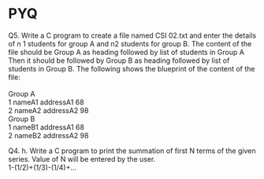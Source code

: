 # PYQ

Q5. Write a C program to create a file named CSI 02.txt and enter the details of n 1 students for group A and n2 students for group B. The content of the file should be Group A as heading followed by list of students in Group A Then it should be followed by Group B as heading followed by list of students in Group B. The following shows the blueprint of the content of the file:<br>
<br>
Group A<br>
1 nameA1 addressA1 68<br>
2 nameA2 addressA2 98<br>
Group B<br>
1 nameB1 addressA1 68<br>
2 nameB2 addressA2 98<br>

Q4. h. Write a C program to print the summation of first N terms of the given series. Value of N will be entered by the user.<br>
1-(1/2)+(1/3)-(1/4)+...
